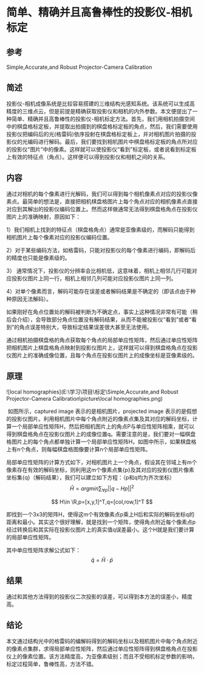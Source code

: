 # 简单、精确并且高鲁棒性的投影仪-相机标定

## 参考

Simple,Accurate,and Robust Projector-Camera Calibration

## 简述

​	投影仪-相机成像系统是比较容易搭建的三维结构光感知系统。该系统可以生成高精度的三维点云，但是前提是精确获取投影仪和相机的内外参数。本文便提出了一种简单、精确并且高鲁棒性的投影仪-相机标定方法。首先，我们用相机拍摄空间中的棋盘格标定板，并提取出拍摄到的棋盘格标定板的角点，然后，我们需要使用投影仪把编码后的光(格雷码)依序投射在棋盘格标定板上，并对相机图片拍摄的投影仪的光编码进行解码。最后，我们要找到相机图片中棋盘格标定板的角点所对应的投影仪“图片”中的像素。这样就可以使投影仪“看到”标定板，或者说看到标定板上有效的特征点（角点）。这样便可以得到投影仪和相机之间的关系。

## 内容

​	通过对相机的每个像素进行光解码，我们可以得到每个相机像素点对应的投影仪像素点。最简单的想法是，直接把相机棋盘格图片上每个角点对应的相机像素点直接对应到其解出的投影仪编码位置上。然而这样做通常无法得到棋盘格角点在投影仪图片上的准确映射，原因如下：

1）我们相机上找到的特征点（棋盘格角点）通常是亚像素级的，而解码只能得到相机图片上每个像素对应的投影仪编码位置。

2）对于某些编码方法，如格雷码，只能对投影仪的每个像素进行编码，即解码后的精度也只能是像素级的。

3） 通常情况下，投影仪的分辨率会比相机低，这意味着，相机上相邻几行可能对应投影仪图片上同一行，相机上相邻几列可能对应投影仪图片上同一列。

4）对单个像素而言，解码可能存在误差或者解码结果是不确定的（即该点由于种种原因无法解码）。

如果刚好在角点位置处的解码被判断为不确定点，事实上这种情况非常有可能（稍后会介绍），会导致部分角点位置没有解码结果，从而不能被投影仪“看到”或者“看到”的角点误差特别大，导致标定结果误差很大甚至无法使用。

​	通过相机拍摄棋盘格的角点获取每个角点的局部单应性矩阵，然后通过单应性矩阵把相机图片上棋盘格角点映射到投影仪图片上，这样就可以得到棋盘格角点在投影仪图片上的准确成像位置，且每个角点在投影仪图片上的成像坐标是亚像素级的。

## 原理

![local homographies](E:\学习\项目\标定\Simple,Accurate,and Robust Projector-Camera Calibration\picture\local homographies.png)



​	如图所示，captured image 表示的是相机图片，projected image 表示的是假想的投影仪图片。利用相机图片中每个角点附近的像素点集及其对应的解码坐标，计算一个局部单应性矩阵H，然后把相机图片上的角点P与单应性矩阵相乘，就可以得到棋盘格角点在投影仪图片上的成像位置q。需要注意的是，我们要对一幅棋盘格图片上的每个角点都单独计算一个局部单应性矩阵H，如图中所示，如果棋盘格上有n个角点，则每幅棋盘格图像要计算n个局部单应性矩阵。

​	局部单应性矩阵的计算方式如下，对相机图片上一个角点，假设其在邻域上有m个像素存在有效的解码坐标，则利用这m个像素点集{p}及其对应的投影仪图片像素坐标集{q}（解码结果），我们可以建立如下方程：（p和q均为齐次坐标）
$$
\hat{H}= argmin\sum_{\forall p}||q-Hp||^2
$$

$$
H\in \R,p=[x,y,1]^T,q=[col,row,1]^T
$$

​	即找到一个3x3的矩阵H，使得这m个有效像素点p乘上H后和实际的解码坐标q的距离和最小。其实这个很好理解，就是找到一个矩阵，使得角点附近每个像素点p经过转换后和其实际在投影仪图片上的真实值q误差最小。这个H就是我们要计算的局部单应性矩阵。

其中单应性矩阵求解公式如下：
$$
\bar{q}=\hat{H}\cdot\bar{p}
$$

## 结果

​	通过和其他方法得到的投影仪二次投影的误差，可以得到本方法的误差小，精度高。

## 结论

​	本文通过结构光中的格雷码的编解码得到的解码坐标以及相机图片中每个角点附近的像素点集群，求得局部单应性矩阵，然后通过单应性矩阵得到棋盘格角点在投影仪上的像素位置。该方法精度高，为亚像素级别；而且不受相机标定参数的影响，标定过程简单，鲁棒性高，方法不错。
